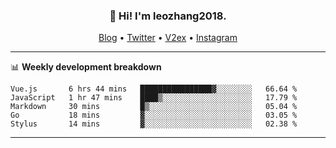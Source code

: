 <h3 align="center">👋 Hi! I'm leozhang2018.</h3>
<p align="center">
  <a href="https://code.leozhang2018.me">Blog</a> •
  <a href="https://twitter.com/leozhang2018">Twitter</a> •
  <a href="https://www.v2ex.com/member/leozhang">V2ex</a> •
  <a href="https://www.instagram.com/leozhanghere">Instagram</a>
</p>

-------

📊 **Weekly development breakdown**
<!--START_SECTION:waka-->
```text
Vue.js       6 hrs 44 mins   ████████████████▓░░░░░░░░   66.64 % 
JavaScript   1 hr 47 mins    ████▒░░░░░░░░░░░░░░░░░░░░   17.79 % 
Markdown     30 mins         █▒░░░░░░░░░░░░░░░░░░░░░░░   05.04 % 
Go           18 mins         ▓░░░░░░░░░░░░░░░░░░░░░░░░   03.05 % 
Stylus       14 mins         ▓░░░░░░░░░░░░░░░░░░░░░░░░   02.38 % 
```
<!--END_SECTION:waka-->
-------

